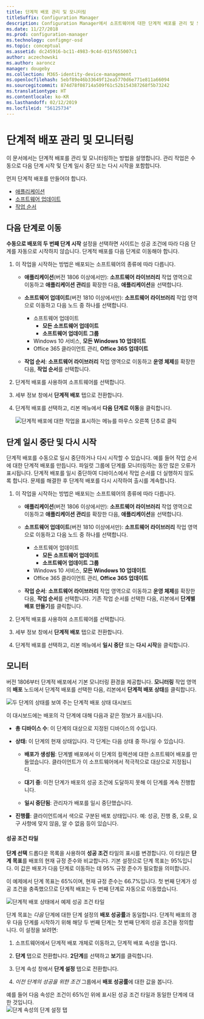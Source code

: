 ```yaml
---
title: 단계적 배포 관리 및 모니터링
titleSuffix: Configuration Manager
description: Configuration Manager에서 소프트웨어에 대한 단계적 배포를 관리 및 모니터링하는 방법을 이해합니다.
ms.date: 11/27/2018
ms.prod: configuration-manager
ms.technology: configmgr-osd
ms.topic: conceptual
ms.assetid: dc245916-bc11-4983-9c4d-015f655007c1
author: aczechowski
ms.author: aaroncz
manager: dougeby
ms.collection: M365-identity-device-management
ms.openlocfilehash: 5ebf89e46b33649f12ea5770d6e771e811a66094
ms.sourcegitcommit: 874d78f08714a509f61c52b154387268f5b73242
ms.translationtype: HT
ms.contentlocale: ko-KR
ms.lasthandoff: 02/12/2019
ms.locfileid: "56125734"
---
```

# <a name="manage-and-monitor-phased-deployments"></a>단계적 배포 관리 및 모니터링

이 문서에서는 단계적 배포를 관리 및 모니터링하는 방법을 설명합니다. 관리 작업은 수동으로 다음 단계 시작 및 단계 일시 중단 또는 다시 시작을 포함합니다. 

먼저 단계적 배포를 만들어야 합니다. 
- [애플리케이션](/sccm/osd/deploy-use/create-phased-deployment-for-task-sequence?toc=/sccm/apps/toc.json&bc=/sccm/apps/breadcrumb/toc.json)  
- [소프트웨어 업데이트](/sccm/osd/deploy-use/create-phased-deployment-for-task-sequence?toc=/sccm/sum/toc.json&bc=/sccm/sum/breadcrumb/toc.json)  
- [작업 순서](/sccm/osd/deploy-use/create-phased-deployment-for-task-sequence)  



## <a name="bkmk_move"></a> 다음 단계로 이동

**수동으로 배포의 두 번째 단계 시작** 설정을 선택하면 사이트는 성공 조건에 따라 다음 단계를 자동으로 시작하지 않습니다. 단계적 배포를 다음 단계로 이동해야 합니다.  

1. 이 작업을 시작하는 방법은 배포되는 소프트웨어의 종류에 따라 다릅니다.  

    - **애플리케이션**(버전 1806 이상에서만): **소프트웨어 라이브러리** 작업 영역으로 이동하고 **애플리케이션 관리**를 확장한 다음, **애플리케이션**을 선택합니다.   

    - **소프트웨어 업데이트**(버전 1810 이상에서만): **소프트웨어 라이브러리** 작업 영역으로 이동하고 다음 노드 중 하나를 선택합니다.    
        - 소프트웨어 업데이트  
            - **모든 소프트웨어 업데이트**  
            - **소프트웨어 업데이트 그룹**   
        - Windows 10 서비스, **모든 Windows 10 업데이트**  
        - Office 365 클라이언트 관리, **Office 365 업데이트**  

    - **작업 순서**: **소프트웨어 라이브러리** 작업 영역으로 이동하고 **운영 체제**를 확장한 다음, **작업 순서**를 선택합니다.   

2. 단계적 배포를 사용하여 소프트웨어를 선택합니다.  

3. 세부 정보 창에서 **단계적 배포** 탭으로 전환합니다.  

4. 단계적 배포를 선택하고, 리본 메뉴에서 **다음 단계로 이동**을 클릭합니다.  

    ![단계적 배포에 대한 작업을 표시하는 메뉴를 마우스 오른쪽 단추로 클릭](media/Suspend-phased-deployment.PNG)



## <a name="bkmk_suspend"></a> 단계 일시 중단 및 다시 시작 

단계적 배포를 수동으로 일시 중단하거나 다시 시작할 수 있습니다. 예를 들어 작업 순서에 대한 단계적 배포를 만듭니다. 파일럿 그룹에 단계를 모니터링하는 동안 많은 오류가 표시됩니다. 단계적 배포를 일시 중단하여 디바이스에서 작업 순서를 더 실행하지 않도록 합니다. 문제를 해결한 후 단계적 배포를 다시 시작하여 출시를 계속합니다. 

1. 이 작업을 시작하는 방법은 배포되는 소프트웨어의 종류에 따라 다릅니다.  

    - **애플리케이션**(버전 1806 이상에서만): **소프트웨어 라이브러리** 작업 영역으로 이동하고 **애플리케이션 관리**를 확장한 다음, **애플리케이션**을 선택합니다.   

    - **소프트웨어 업데이트**(버전 1810 이상에서만): **소프트웨어 라이브러리** 작업 영역으로 이동하고 다음 노드 중 하나를 선택합니다.    
        - 소프트웨어 업데이트  
            - **모든 소프트웨어 업데이트**  
            - **소프트웨어 업데이트 그룹**   
        - Windows 10 서비스, **모든 Windows 10 업데이트**  
        - Office 365 클라이언트 관리, **Office 365 업데이트**  

    - **작업 순서**: **소프트웨어 라이브러리** 작업 영역으로 이동하고 **운영 체제**를 확장한 다음, **작업 순서**를 선택합니다. 기존 작업 순서를 선택한 다음, 리본에서 **단계별 배포 만들기**를 클릭합니다.  

2. 단계적 배포를 사용하여 소프트웨어를 선택합니다.  

3. 세부 정보 창에서 **단계적 배포** 탭으로 전환합니다.  

4. 단계적 배포를 선택하고, 리본 메뉴에서 **일시 중단** 또는 **다시 시작**을 클릭합니다.  

<!-- Removed for 1806, need to clarify behavior with engineering
When you suspend a phased deployment, it sets the available and deadline times on the active deployments to a future time. When you resume, it generates a new schedule based on when you resume the phased deployment. The new schedule helps to avoid problems if you resume after the original deadline. For example, the initial schedule has the required deadline seven days after the deployment is available. You suspend it on the second day. If you aren't ready to resume it until day eight, you don't want the deployment to be immediately past the deadline. So it generates a new deadline starting from when you resume the phased deployment on day eight. 
-->


## <a name="bkmk_monitor"></a> 모니터
<!--1358577-->

버전 1806부터 단계적 배포에서 기본 모니터링 환경을 제공합니다. **모니터링** 작업 영역의 **배포** 노드에서 단계적 배포를 선택한 다음, 리본에서 **단계적 배포 상태**를 클릭합니다.

![두 단계의 상태를 보여 주는 단계적 배포 상태 대시보드](media/1358577-phased-deployment-status.png)

이 대시보드에는 배포의 각 단계에 대해 다음과 같은 정보가 표시됩니다.  

- **총 디바이스 수**: 이 단계의 대상으로 지정된 디바이스의 수입니다.  

- **상태:** 이 단계의 현재 상태입니다. 각 단계는 다음 상태 중 하나일 수 있습니다.  

    - **배포가 생성됨**: 단계별 배포에서 이 단계의 컬렉션에 대한 소프트웨어 배포를 만들었습니다. 클라이언트가 이 소프트웨어에서 적극적으로 대상으로 지정됩니다.  

    - **대기 중**: 이전 단계가 배포의 성공 조건에 도달하지 못해 이 단계를 계속 진행합니다.  

    - **일시 중단됨**: 관리자가 배포를 일시 중단했습니다.  

- **진행률**: 클라이언트에서 색으로 구분된 배포 상태입니다. 예: 성공, 진행 중, 오류, 요구 사항에 맞지 않음, 알 수 없음 등이 있습니다. 

#### <a name="success-criteria-tile"></a>성공 조건 타일

**단계 선택** 드롭다운 목록을 사용하여 **성공 조건** 타일의 표시를 변경합니다. 이 타일은 **단계 목표**를 배포의 현재 규정 준수와 비교합니다. 기본 설정으로 단계 목표는 95%입니다. 이 값은 배포가 다음 단계로 이동하는 데 95% 규정 준수가 필요함을 의미합니다. 

이 예제에서 단계 목표는 65%이며, 현재 규정 준수는 66.7%입니다. 첫 번째 단계가 성공 조건을 충족했으므로 단계적 배포는 두 번째 단계로 자동으로 이동했습니다.  

![단계적 배포 상태에서 예제 성공 조건 타일](media/pod-status-success-criteria-tile.png)

단계 목표는 *다음* 단계에 대한 단계 설정의 **배포 성공률**과 동일합니다. 단계적 배포의 경우 다음 단계를 시작하기 위해 해당 두 번째 단계는 첫 번째 단계의 성공 조건을 정의합니다. 이 설정을 보려면: 

1. 소프트웨어에서 단계적 배포 개체로 이동하고, 단계적 배포 속성을 엽니다.  

2. **단계** 탭으로 전환합니다. **2단계**를 선택하고 **보기**를 클릭합니다.  

3. 단계 속성 창에서 **단계 설정** 탭으로 전환합니다.  

4. *이전 단계의 성공을 위한 조건* 그룹에서 **배포 성공률**에 대한 값을 봅니다.  

예를 들어 다음 속성은 조건이 65%인 위에 표시된 성공 조건 타일과 동일한 단계에 대한 것입니다.  
![단계 속성의 단계 설정 탭](media/phase-properties-phase-settings.png)

